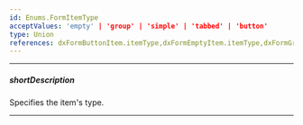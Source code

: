 ```yaml
---
id: Enums.FormItemType
acceptValues: 'empty' | 'group' | 'simple' | 'tabbed' | 'button'
type: Union
references: dxFormButtonItem.itemType,dxFormEmptyItem.itemType,dxFormGroupItem.itemType,dxFormSimpleItem.itemType,dxFormTabbedItem.itemType
---
```

---
##### shortDescription
Specifies the item's type.

---
